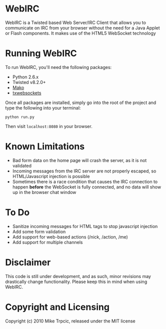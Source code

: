 # WebIRC #
WebIRC is a Twisted based Web Server/IRC Client that allows you to communicate on IRC from your browser
without the need for a Java Applet or Flash components.  It makes use of the HTML5 WebSocket technology

# Running WebIRC #
To run WebIRC, you'll need the following packages:

* Python 2.6.x
* Twisted v8.2.0+
* [Mako](http://www.makotemplates.org/)
* [txwebsockets](https://github.com/gleicon/txwebsockets)

Once all packages are installed, simply go into the root of the project and type the following into your terminal:

    python run.py

Then visit `localhost:8080` in your browser.

# Known Limitations #
* Bad form data on the home page will crash the server, as it is not validated
* Incoming messages from the IRC server are not properly escaped, so HTML/Javascript injection is possible
* Sometimes there is a race condition that causes the IRC connection to happen **before** the WebSocket is fully connected, and no data will show up in the browser chat window

# To Do #
* Sanitize incoming messages for HTML tags to stop javascript injection
* Add some form validation
* Add support for web-based actions (/nick, /action, /me)
* Add support for multiple channels


# Disclaimer #
This code is still under development, and as such, minor revisions may drastically change functionality.
Please keep this in mind when using WebIRC.
# Copyright and Licensing #
Copyright (c) 2010 Mike Trpcic, released under the MIT license
